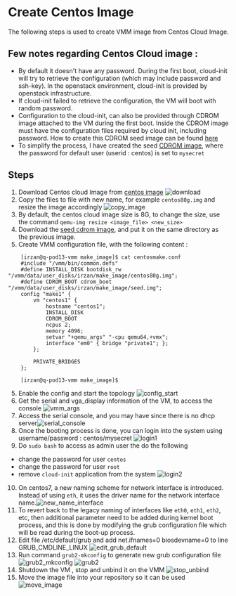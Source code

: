 # Create Centos Image
The following steps is used to create VMM image from Centos Cloud Image.

## Few notes regarding Centos Cloud image :
- By default it doesn't have any password. During the first boot, cloud-init will try to retrieve the configuration (which may include password and ssh-key). In the openstack environment, cloud-init is provided by openstack infrastructure.
- If cloud-init failed to retrieve the configuration, the VM will boot with random password.
- Configuration to the cloud-init, can also be provided through CDROM image attached to the VM during the first boot. Inside the CDROM image must have the configuration files required by cloud init, including password. How to create this CDROM seed image can be found [here](https://stafwag.github.io/blog/blog/2019/03/03/howto-use-centos-cloud-images-with-cloud-init/) 
- To simplify the process, I have created the seed [CDROM image](seed.img), where the password for default user (userid : centos) is set to `mysecret`

## Steps
1. Download Centos cloud Image from [centos image](https://cloud.centos.org/centos/7/images/)
![download](images/download_image.png)
2. Copy the files to file with new name, for example `centos80g.img` and resize the image accordingly
![copy_image](images/copy_image.png)
3. By default, the centos cloud image size is 8G, to change the size, use the command `qemu-img resize <image_file> <new_size>`
4. Download the [seed cdrom image](seed.img), and put it on the same directory as the previous image. 
4. Create VMM configuration file, with the following content :
```
	[irzan@q-pod13-vmm make_image]$ cat centosmake.conf
	#include "/vmm/bin/common.defs"
	#define INSTALL_DISK bootdisk_rw "/vmm/data/user_disks/irzan/make_image/centos80g.img";
	#define CDROM_BOOT cdrom_boot "/vmm/data/user_disks/irzan/make_image/seed.img";
	config "make1" {
		vm "centos1" {
			hostname "centos1";
			INSTALL_DISK
			CDROM_BOOT
			ncpus 2;
			memory 4096;
			setvar "+qemu_args" "-cpu qemu64,+vmx";
			interface "em0" { bridge "private1"; };
		};

		PRIVATE_BRIDGES
	};

	[irzan@q-pod13-vmm make_image]$
```
5. Enable the config and start the topology
![config_start](images/config_start.png)
6. Get the serial and vga_display information of the VM, to access the console
![vmm_args](images/vmm_args.png)
7. Access the serial console, and you may have since there is no dhcp server![serial_console](images/serial_console.png)
8. Once the booting process is done, you can login into the system using username/password : centos/mysecret
![login1](images/login1.png)
9. Do `sudo bash` to access as admin user the do the following
- change the password for user `centos`
- change the password for user `root`
- remove `cloud-init` application from the system
![login2](images/login2.png)
10. On centos7, a new naming scheme for network interface is introduced. Instead of using `eth`, it uses the driver name for the network interface name.![new_name_interface](new_name_interface.png)
11. To revert back to the legacy naming of interfaces like `eth0`, `eth1`, `eth2`, etc, then additional parameter need to be added during kernel boot process, and this is done by modifying the grub configuration file which will be read during the boot-up process.
12. Edit file /etc/default/grub and add net.ifnames=0 biosdevname=0 to line GRUB_CMDLINE_LINUX
![edit_grub_default](images/edit_grub_default.png)
13. Run command `grub2-mkconfig` to generate new grub configuration file
![grub2_mkconfig](images/grub2_mkconfig.png)
![grub2](images/grub2.png)
14. Shutdown the VM , stop and unbind it on the VMM
![stop_unbind](stop_unbind.png)
15. Move the image file into your repository so it can be used 
![move_image](move_image.png)
